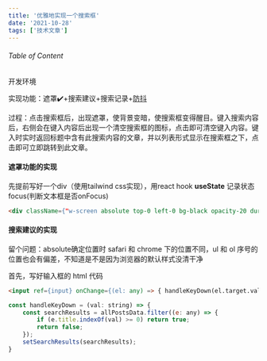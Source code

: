 ```yaml
---
title: '优雅地实现一个搜索框'
date: '2021-10-28'
tags: ['技术文章']
---
```


###### Table of Content

开发环境

实现功能：遮罩✔️+搜索建议+搜索记录+[防抖](https://segmentfault.com/a/1190000023374668)

过程：点击搜索框后，出现遮罩，使背景变暗，使搜索框变得醒目。键入搜索内容后，右侧会在键入内容后出现一个清空搜索框的图标，点击即可清空键入内容。键入时实时返回标题中含有此搜索内容的文章，并以列表形式显示在搜索框之下，点击即可立即跳转到此文章。

#### 遮罩功能的实现

先提前写好一个div（使用tailwind css实现），用react hook **useState** 记录状态focus(判断文本框是否onFocus)

```html
<div className={"w-screen absolute top-0 left-0 bg-black opacity-20 duration-500 ease-in-out" + (focus ? " h-full" : " h-0")}></div>
```

#### 搜索建议的实现

留个问题：absolute确定位置时 safari 和 chrome 下的位置不同，ul 和 ol 序号的位置也会有偏差，不知道是不是因为浏览器的默认样式没清干净

首先，写好输入框的 html 代码

```html
<input ref={input} onChange={(el: any) => { handleKeyDown(el.target.value) }} onFocus={() => { setFocus(true); }} onBlur={() => { setFocus(false); setSearchResults([]) }} className="bg-gray-50 py-1 px-10 flex-1 rounded-full shadow-md focus:shadow-none outline-none" />
```



```js
const handleKeyDown = (val: string) => {
    const searchResults = allPostsData.filter((e: any) => {
        if (e.title.indexOf(val) >= 0) return true;
        return false;
    });
    setSearchResults(searchResults);
}
```